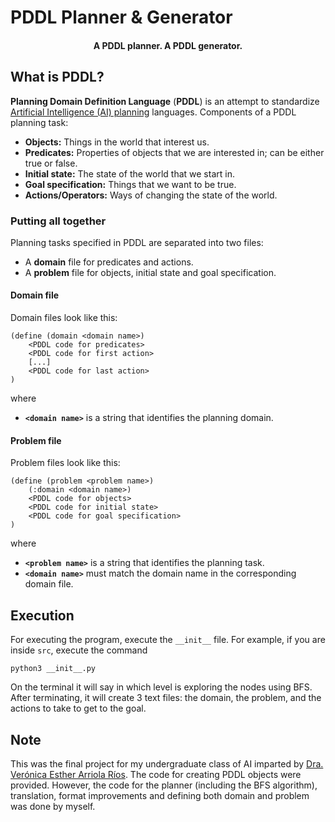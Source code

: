 # PDDL Planner & Generator

<h4 align="center">A PDDL planner. A PDDL generator.</h4>

## What is PDDL?

**Planning Domain Definition Language** (**PDDL**) is an attempt to standardize [Artificial Intelligence (AI) planning](https://en.wikipedia.org/wiki/Automated_planning_and_scheduling "Automated planning and scheduling") languages. Components of a PDDL planning task:

 - **Objects:** Things in the world that interest us.
 - **Predicates:** Properties of objects that we are interested in; can be either true or false. 
 - **Initial state:** The state of the world that we start in. 
 - **Goal specification:** Things that we want to be true. 
 - **Actions/Operators:** Ways of changing the state of the world.

### Putting all together

Planning tasks specified in PDDL are separated into two files: 

 - A **domain** file for predicates and actions. 
 - A **problem** file for objects, initial state and goal specification.

#### Domain file

Domain files look like this:

    (define (domain <domain name>)
		<PDDL code for predicates>
		<PDDL code for first action>
		[...]
		<PDDL code for last action>
	)
where

 - **`<domain name>`** is a string that identifies the planning domain. 
 
 
#### Problem file

Problem files look like this:

    (define (problem <problem name>)
		(:domain <domain name>)
		<PDDL code for objects>
		<PDDL code for initial state>
		<PDDL code for goal specification>
	)

where

 - **`<problem name>`** is a string that identifies the planning task. 
 - **`<domain name>`** must match the domain name in the corresponding domain file.

## Execution

For executing the program, execute the `__init__` file. For example, if you are inside `src`, execute the command

    python3 __init__.py

On the terminal it will say in which level is exploring the nodes using BFS. After terminating, it will create 3 text files: the domain, the problem, and the actions to take to get to the goal.

## Note

This was the final project for my undergraduate class of AI imparted by [Dra. Verónica Esther Arriola Ríos](https://sites.google.com/view/angeldeplata/). The code for creating PDDL objects were provided. However, the code for the planner (including the BFS algorithm), translation, format improvements and defining both domain and problem was done by myself.
